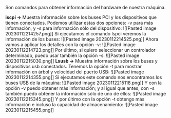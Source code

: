 Son comandos para obtener información del hardware de nuestra máquina.

**iscpi ->** Muestra información sobre los buses PCI y los dispositivos que tienen conectados. Podemos utilizar estas dos opciones: -v para más información, y -s para información sólo del dispositivo:
![[Pasted image 20230112214257.png]]
Si ejecutamos el comando lspci veremos la información de los buses:
![[Pasted image 20230112214525.png]]
Ahora vamos a aplicar los detalles con la opción -v:
![[Pasted image 20230112214723.png]]
Por último, si quiero seleccionar un controlador determinado, puedo usar también la opción -s:
![[Pasted image 20230112215030.png]]
**Lsusb ->** Muestra información sobre los buses y dispositivos usb conectados. Tenemos la opción -t para mostrar información en árbol y velocidad del puerto USB:
![[Pasted image 20230112214355.png]]
Si ejecutamos este comando nos encontramos los buses USB de la máquina:
![[Pasted image 20230112215118.png]]
Y con la opción -v puedo obtener más información; y al igual que antes, con -s también puedo obtener la información sólo de uno de ellos:
![[Pasted image 20230112215345.png]]
Y por último con la opción -t obtengo más información e incluso la capacidad de almacenamiento:
![[Pasted image 20230112215455.png]]

